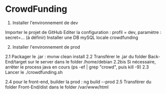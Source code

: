 # CrowdFunding

1. Installer l'environnement de dev

Importer le projet de GitHub
Editer la configuration : profil = dev, paramètre : secret=... (à définir)
Installer une DB mySQL locale crowdfunding

2. Installer l'environnement de prod

2.1 Packager le .jar : mvnw clean install
2.2 Transférer le .jar du folder Back-End/target sur le server dans le folder /home/debian
2.2bis Si nécessaire, arrêter le process java en cours (ps -ef | grep "crowd", puis kill -9)
2.3 Lancer le ./crowdfunding.sh

2.4 pour le front-end, builder la prod : ng build --prod
2.5 Transférer du folder Front-End/dist dans le folder /var/www/html
